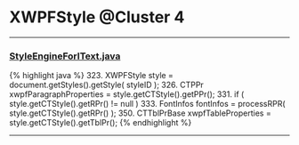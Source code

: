 # XWPFStyle @Cluster 4

***

### [StyleEngineForIText.java](https://searchcode.com/codesearch/view/12208690/)
{% highlight java %}
323. XWPFStyle style = document.getStyles().getStyle( styleID );
326. CTPPr xwpfParagraphProperties = style.getCTStyle().getPPr();
331.     if ( style.getCTStyle().getRPr() != null )
333.         FontInfos fontInfos = processRPR( style.getCTStyle().getRPr() );
350. CTTblPrBase xwpfTableProperties = style.getCTStyle().getTblPr();
{% endhighlight %}

***

